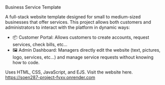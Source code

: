 Business Service Template

A full-stack website template designed for small to medium-sized businesses that offer services.
This project allows both customers and administrators to interact with the platform in dynamic ways:
- 📦 Customer Portal: Allows customers to create accounts, request services, check bills, etc...
- 🖼️ Admin Dashboard: Managers directly edit the website (text, pictures, logo, services, etc...) and manage service requests without knowing how to code.

Uses HTML, CSS, JavaScript, and EJS. 
Visit the website here.
https://soen287-project-fvxv.onrender.com
